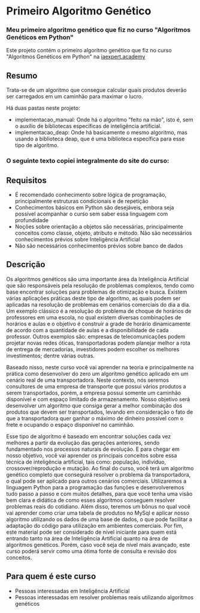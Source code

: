 # Primeiro Algoritmo Genético
### Meu primeiro algoritmo genético que fiz no curso "Algoritmos Genéticos em Python"

Este projeto contém o primeiro algoritmo genético que fiz no curso "Algoritmos Genéticos em Python" na [iaexpert.academy](https://iaexpert.academy/courses/algoritmos-geneticos-python/)

## Resumo

Trata-se de um algoritmo que consegue calcular quais produtos deverão ser carregados em um caminhão para maximar o lucro.

Há duas pastas neste projeto:
* implementacao_manual: Onde há o algoritmo "feito na mão", isto é, sem o auxílio de bibliotecas específicas de inteligência artificial.
* implementacao_deap: Onde há basicamente o mesmo algoritmo, mas usando a biblioteca deap, que é uma biblioteca específica para esse tipo de algoritmo.

### O seguinte texto copiei integralmente do site do curso:

## Requisitos

* É recomendado conhecimento sobre lógica de programação, principalmente estruturas condicionais e de repetição
* Conhecimentos básicos em Python são desejáveis, embora seja possível acompanhar o curso sem saber essa linguagem com profundidade
* Noções sobre orientação a objetos são necessárias, principalmente conceitos como classe, objeto, atributo e método. Não são necessários conhecimentos prévios sobre Inteligência Artificial
* Não são necessários conhecimentos prévios sobre banco de dados

## Descrição

Os algoritmos genéticos são uma importante área da Inteligência Artificial que são responsáveis pela resolução de problemas complexos, tendo como base encontrar soluções para problemas de otimização e busca. Existem várias aplicações práticas deste tipo de algoritmo, as quais podem ser aplicadas na resolução de problemas em cenários comerciais do dia a dia. Um exemplo clássico é a resolução do problema de choque de horários de professores em uma escola, no qual existem diversas combinações de horários e aulas e o objetivo é construir a grade de horário dinamicamente de acordo com a quantidade de aulas e a disponibilidade de cada professor. Outros exemplos são: empresas de telecomunicações podem projetar novas redes óticas, transportadoras podem planejar melhor a rota de entrega de mercadorias, investidores podem  escolher os melhores investimentos; dentre várias outras.

Baseado nisso, neste curso você vai aprender na teoria e principalmente na prática como desenvolver do zero um algoritmo genético aplicado em um cenário real de uma transportadora. Neste contexto, nós seremos consultores de uma empresa de transporte que possui vários produtos a serem transportados, porém, a empresa possui somente um caminhão disponível e com espaço limitado de armazenamento. Nosso objetivo será desenvolver um algoritmo que consiga gerar a melhor combinação dos produtos que devem ser transportados, levando em consideração o fato de que a transportadora quer ganhar o máximo de dinheiro possível com o frete e ocupando o espaço disponível no caminhão.

Esse tipo de algoritmo é baseado em encontrar soluções cada vez melhores a partir da evolução das gerações anteriores, sendo fundamentado nos processos naturais de evolução. E para chegar em nosso objetivo, você vai aprender os principais conceitos sobre essa técnica de inteligência artificial, tais como: população, indivíduo, crossover/reprodução e mutação. Ao final do curso, você terá um algoritmo genético completo que conseguirá resolver o problema da transportadora, o qual pode ser aplicado para outros cenários comerciais. Utilizaremos a linguagem Python para a programação das funções e desenvolveremos tudo passo a passo e com muitos detalhes, para que você tenha uma visão bem clara e didática de como esses algoritmos conseguem resolver problemas reais do cotidiano. Além disso, teremos um bônus no qual você vai aprender como criar uma tabela de produtos no MySql e aplicar nosso algoritmo utilizando os dados de uma base de dados, o que pode facilitar a adaptação do código para utilização em ambientes comerciais. Por fim, este material pode ser considerado de nível iniciante para quem está entrando tanto na área de Inteligência Artificial quanto na área de algoritmos genéticos. Porém, caso você seja de nível mais avançado, este curso poderá servir como uma ótima fonte de consulta e revisão dos conceitos.

## Para quem é este curso

* Pessoas interessadas em Inteligência Artificial
* Pessoas interessadas em resolver problemas reais utilizando algoritmos genéticos